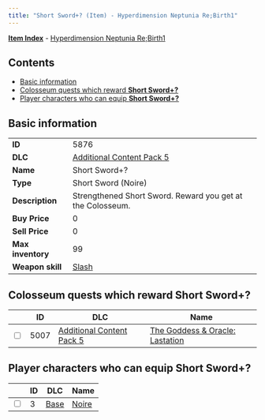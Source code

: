 ```yaml
---
title: "Short Sword+? (Item) - Hyperdimension Neptunia Re;Birth1"
---
```


[**Item Index**](/neptunia/rb1/item/index.html) - [Hyperdimension Neptunia Re;Birth1](/neptunia/rb1)

## Contents

- [Basic information](#basic-information)
- [Colosseum quests which reward **Short Sword+?**](#colosseum-quests-which-reward-short-sword)
- [Player characters who can equip **Short Sword+?**](#player-characters-who-can-equip-short-sword)

## Basic information

|   |   |
| -- | -- |
| **ID** | 5876 |
| **DLC** | [Additional Content Pack 5](/neptunia/rb1/dlc/14-pack5.html) |
| **Name** | Short Sword+? |
| **Type** | Short Sword (Noire) |
| **Description** | Strengthened Short Sword. Reward you get at the Colosseum. |
| **Buy Price** | 0 |
| **Sell Price** | 0 |
| **Max inventory** | 99 |
| **Weapon skill** | [Slash](/neptunia/rb1/skill/1-402-slash.html) |

## Colosseum quests which reward **Short Sword+?**

|    | ID | DLC | Name |
| -- | -- | --- | ---- |
| <input type="checkbox" id="rb1-colosseum-14-5007" class="trackbox" /> | 5007 | [Additional Content Pack 5](/neptunia/rb1/dlc/14-pack5.html) | [The Goddess & Oracle: Lastation](/neptunia/rb1/colosseum/14-5007-the-goddess-oracle-lastation.html) |

## Player characters who can equip **Short Sword+?**

|    | ID | DLC | Name |
| -- | -- | --- | ---- |
| <input type="checkbox" id="rb1-player-1-3" class="trackbox" /> | 3 | [Base](/neptunia/rb1/dlc/1-base.html) | [Noire](/neptunia/rb1/player/1-3-noire.html) |